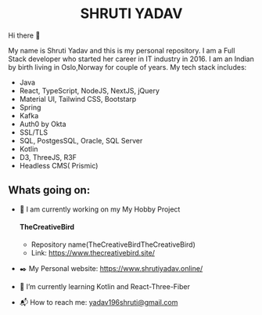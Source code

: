 # <div align="center">SHRUTI YADAV</div>

Hi there  👋

My name is Shruti Yadav and this is my personal repository. I am a Full Stack developer who started her career in IT industry in 2016. I am an Indian by birth living in Oslo,Norway for couple of years.
My tech stack includes:
 - Java
 - React, TypeScript, NodeJS, NextJS, jQuery
 - Material UI, Tailwind CSS, Bootstarp
 - Spring
 - Kafka
 - Auth0 by Okta
 - SSL/TLS
 - SQL, PostgesSQL, Oracle, SQL Server
 - Kotlin
 - D3, ThreeJS, R3F
 - Headless CMS( Prismic)

## Whats going on:

- 🔭 I am currently working on my My Hobby Project 
  #### TheCreativeBird
  - Repository name(TheCreativeBirdTheCreativeBird) 
  - Link: https://www.thecreativebird.site/

-  :black_nib: My Personal website: https://www.shrutiyadav.online/

- 🌱 I’m currently learning Kotlin and React-Three-Fiber

- :mailbox_with_mail: How to reach me: yadav196shruti@gmail.com


